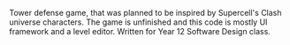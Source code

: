 Tower defense game, that was planned to be inspired by Supercell's Clash universe characters. The game is unfinished and this code is mostly UI framework and a level editor. Written for Year 12 Software Design class.
